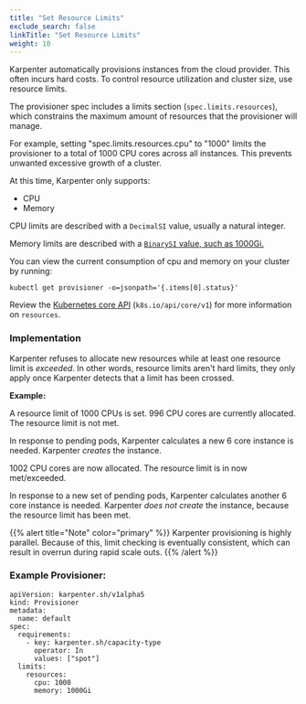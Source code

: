 ```yaml
---
title: "Set Resource Limits"
exclude_search: false
linkTitle: "Set Resource Limits"
weight: 10
---
```


Karpenter automatically provisions instances from the cloud provider. This often incurs hard costs. To control resource utilization and cluster size, use resource limits.

The provisioner spec includes a limits section (`spec.limits.resources`), which constrains the maximum amount of resources that the provisioner will manage. 

For example, setting "spec.limits.resources.cpu" to "1000" limits the provisioner to a total of 1000 CPU cores across all instances. This prevents unwanted excessive growth of a cluster. 

At this time, Karpenter only supports:
- CPU
- Memory

CPU limits are described with a `DecimalSI` value, usually a natural integer. 

Memory limits are described with a [`BinarySI` value, such as 1000Gi.](https://github.com/kubernetes/apimachinery/blob/4427f8f31dfbac65d3a044d0168f84c51bfda440/pkg/api/resource/quantity.go#L31)

You can view the current consumption of cpu and memory on your cluster by running:
```
kubectl get provisioner -o=jsonpath='{.items[0].status}'
```

Review the [Kubernetes core API](https://github.com/kubernetes/api/blob/37748cca582229600a3599b40e9a82a951d8bbbf/core/v1/resource.go#L23) (`k8s.io/api/core/v1`) for more information on `resources`.

### Implementation

Karpenter refuses to allocate new resources while at least one resource limit is *exceeded*. In other words, resource limits aren't hard limits, they only apply once Karpenter detects that a limit has been crossed.

**Example:**

A resource limit of 1000 CPUs is set. 996 CPU cores are currently allocated. The resource limit is not met.

In response to pending pods, Karpenter calculates a new 6 core instance is needed. Karpenter *creates* the instance.

1002 CPU cores are now allocated. The resource limit is in now met/exceeded. 

In response to a new set of pending pods, Karpenter calculates another 6 core instance is needed. Karpenter *does not create* the instance, because the resource limit has been met.

{{% alert title="Note" color="primary" %}}
Karpenter provisioning is highly parallel. Because of this, limit checking is eventually consistent, which can result in overrun during rapid scale outs.
{{% /alert %}}

### Example Provisioner:

```
apiVersion: karpenter.sh/v1alpha5
kind: Provisioner
metadata:
  name: default
spec:
  requirements:
    - key: karpenter.sh/capacity-type
      operator: In
      values: ["spot"]
  limits:
    resources:
      cpu: 1000 
      memory: 1000Gi
```